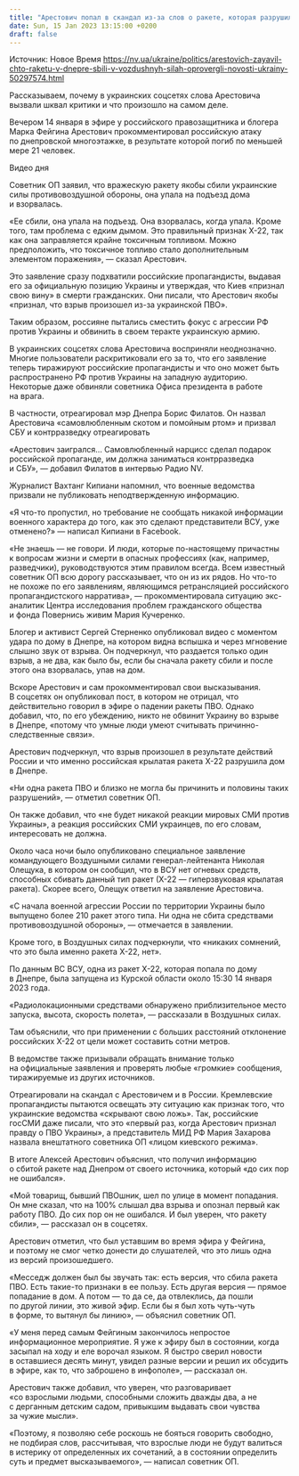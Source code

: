 ```yaml
---
title: "Арестович попал в скандал из-за слов о ракете, которая разрушила дом в Днепре — что произошло"
date: Sun, 15 Jan 2023 13:15:00 +0200
draft: false
---
```

Источник: Новое Время https://nv.ua/ukraine/politics/arestovich-zayavil-chto-raketu-v-dnepre-sbili-v-vozdushnyh-silah-oprovergli-novosti-ukrainy-50297574.html


Рассказываем, почему в украинских соцсетях слова Арестовича вызвали шквал критики и что произошло на самом деле.

Вечером 14 января в эфире у российского правозащитника и блогера Марка Фейгина Арестович прокомментировал российскую атаку по днепровской многоэтажке, в результате которой погиб по меньшей мере 21 человек.

 Видео дня   

Советник ОП заявил, что вражескую ракету якобы сбили украинские силы противовоздушной обороны, она упала на подъезд дома и взорвалась.

«Ее сбили, она упала на подъезд. Она взорвалась, когда упала. Кроме того, там проблема с едким дымом. Это правильный признак Х-22, так как она заправляется крайне токсичным топливом. Можно предположить, что токсичное топливо стало дополнительным элементом поражения», — сказал Арестович.

Это заявление сразу подхватили российские пропагандисты, выдавая его за официальную позицию Украины и утверждая, что Киев «признал свою вину» в смерти гражданских. Они писали, что Арестович якобы «признал, что взрыв произошел из-за украинской ПВО».

 Таким образом, россияне пытались сместить фокус с агрессии РФ против Украины и обвинить в своем теракте украинскую армию.

В украинских соцсетях слова Арестовича восприняли неоднозначно. Многие пользователи раскритиковали его за то, что его заявление теперь тиражируют российские пропагандисты и что оно может быть распространено РФ против Украины на западную аудиторию. Некоторые даже обвиняли советника Офиса президента в работе на врага.

В частности, отреагировал мэр Днепра Борис Филатов. Он назвал Арестовича «самовлюбленным скотом и помойным ртом» и призвал СБУ и контрразведку отреагировать

«Арестович заигрался… Самовлюбленный нарцисс сделал подарок российской пропаганде, им должна заниматься контрразведка и СБУ», — добавил Филатов в интервью Радио NV.

Журналист Вахтанг Кипиани напомнил, что военные ведомства призвали не публиковать неподтвержденную информацию.

 «Я что-то пропустил, но требование не сообщать никакой информации военного характера до того, как это сделают представители ВСУ, уже отменено?» — написал Кипиани в Facebook.

«Не знаешь — не говори. И люди, которые по-настоящему причастны к вопросам жизни и смерти в опасных профессиях (как, например, разведчики), руководствуются этим правилом всегда. Всем известный советник ОП всю дорогу рассказывает, что он из их рядов. Но что-то не похоже по его заявлениям, являющимся ретрансляцией российского пропагандистского нарратива», — прокомментировала ситуацию экс-аналитик Центра исследования проблем гражданского общества и фонда Повернись живим Мария Кучеренко.

Блогер и активист Сергей Стерненко опубликовал видео с моментом удара по дому в Днепре, на котором видна вспышка и через мгновение слышно звук от взрыва. Он подчеркнул, что раздается только один взрыв, а не два, как было бы, если бы сначала ракету сбили и после этого она взорвалась, упав на дом.

Вскоре Арестович и сам прокомментировал свои высказывания. В соцсетях он опубликовал пост, в котором не отрицал, что действительно говорил в эфире о падении ракеты ПВО. Однако добавил, что, по его убеждению, никто не обвинит Украину во взрыве в Днепре, «потому что умные люди умеют считывать причинно-следственные связи».

 Арестович подчеркнул, что взрыв произошел в результате действий России и что именно российская крылатая ракета Х-22 разрушила дом в Днепре.

«Ни одна ракета ПВО и близко не могла бы причинить и половины таких разрушений», — отметил советник ОП.

 Он также добавил, что «не будет никакой реакции мировых СМИ против Украины», а реакция российских СМИ украинцев, по его словам, интересовать не должна.

Около часа ночи было опубликовано специальное заявление командующего Воздушными силами генерал-лейтенанта Николая Олещука, в котором он сообщил, что в ВСУ нет огневых средств, способных сбивать данный тип ракет (Х-22 — гиперзвуковая крылатая ракета). Скорее всего, Олещук ответил на заявление Арестовича.

«С начала военной агрессии России по территории Украины было выпущено более 210 ракет этого типа. Ни одна не сбита средствами противовоздушной обороны», — отмечается в заявлении.



 Кроме того, в Воздушных силах подчеркнули, что «никаких сомнений, что это была именно ракета Х-22, нет».

 По данным ВС ВСУ, одна из ракет Х-22, которая попала по дому в Днепре, была запущена из Курской области около 15:30 14 января 2023 года.

«Радиолокационными средствами обнаружено приблизительное место запуска, высота, скорость полета», — рассказали в Воздушных силах.

 Там объяснили, что при применении с больших расстояний отклонение российских Х-22 от цели может составить сотни метров.

 В ведомстве также призывали обращать внимание только на официальные заявления и проверять любые «громкие» сообщения, тиражируемые из других источников.

Отреагировали на скандал с Арестовичем и в России. Кремлевские пропагандисты пытаются освещать эту ситуацию как признак того, что украинские ведомства «скрывают свою ложь». Так, российские госСМИ даже писали, что это «первый раз, когда Арестович признал правду о ПВО Украины», а представитель МИД РФ Мария Захарова назвала внештатного советника ОП «лицом киевского режима».

В итоге Алексей Арестович объяснил, что получил информацию о сбитой ракете над Днепром от своего источника, который «до сих пор не ошибался».

«Мой товарищ, бывший ПВОшник, шел по улице в момент попадания. Он мне сказал, что на 100% слышал два взрыва и опознал первый как работу ПВО. До сих пор он не ошибался. И был уверен, что ракету сбили», — рассказал он в соцсетях. 

Арестович отметил, что был уставшим во время эфира у Фейгина, и поэтому не смог четко донести до слушателей, что это лишь одна из версий произошедшего.

«Месседж должен был бы звучать так: есть версия, что сбила ракета ПВО. Есть такие-то признаки в ее пользу. Есть другая версия — прямое попадание в дом. А потом — то да се, да отвлеклись, да пошли по другой линии, это живой эфир. Если бы я был хоть чуть-чуть в форме, то вытянул бы линию», — объяснил советник ОП.

«У меня перед самым Фейгиным закончилось непростое информационное мероприятие. Я уже к эфиру был в состоянии, когда засыпал на ходу и еле ворочал языком. Я быстро сверил новости в оставшиеся десять минут, увидел разные версии и решил их обсудить в эфире, как то, что заброшено в инфополе», — рассказал он.

Арестович также добавил, что уверен, что разговаривает «со взрослыми людьми, способными сложить дважды два, а не с дерганным детским садом, привыкшим выдавать свои чувства за чужие мысли».

«Поэтому, я позволяю себе роскошь не бояться говорить свободно, не подбирая слов, рассчитывая, что взрослые люди не будут валиться в истерику от определенных их сочетаний, а в состоянии определить суть и предмет высказываемого», — написал советник ОП.
